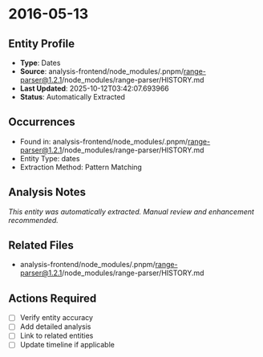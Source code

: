 # 2016-05-13

## Entity Profile
- **Type**: Dates
- **Source**: analysis-frontend/node_modules/.pnpm/range-parser@1.2.1/node_modules/range-parser/HISTORY.md
- **Last Updated**: 2025-10-12T03:42:07.693966
- **Status**: Automatically Extracted

## Occurrences
- Found in: analysis-frontend/node_modules/.pnpm/range-parser@1.2.1/node_modules/range-parser/HISTORY.md
- Entity Type: dates
- Extraction Method: Pattern Matching

## Analysis Notes
*This entity was automatically extracted. Manual review and enhancement recommended.*

## Related Files
- analysis-frontend/node_modules/.pnpm/range-parser@1.2.1/node_modules/range-parser/HISTORY.md

## Actions Required
- [ ] Verify entity accuracy
- [ ] Add detailed analysis
- [ ] Link to related entities
- [ ] Update timeline if applicable
